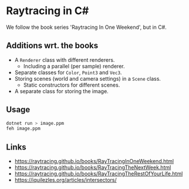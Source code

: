 # Raytracing in C#
We follow the book series 'Raytracing In One Weekend', but in C#.

## Additions wrt. the books
- A `Renderer` class with different renderers.
  - Including a parallel (per sample) renderer.
- Separate classes for `Color`, `Point3` and `Vec3`.
- Storing scenes (world and camera settings) in a `Scene` class.
  - Static constructors for different scenes.
- A separate class for storing the image.

## Usage
```bash
dotnet run > image.ppm
feh image.ppm
```

## Links
- https://raytracing.github.io/books/RayTracingInOneWeekend.html
- https://raytracing.github.io/books/RayTracingTheNextWeek.html
- https://raytracing.github.io/books/RayTracingTheRestOfYourLife.html
- https://iquilezles.org/articles/intersectors/